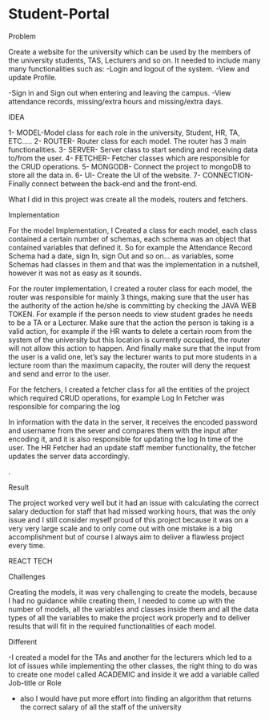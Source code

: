 # Student-Portal
Problem

Create a website for the university which can be used by the members of the university
students, TAS, Lecturers and so on.
It needed to include many many functionalities such as:
-Login and logout of the system.
-View and update Profile.

-Sign in and Sign out when entering and leaving the campus.
-View attendance records, missing/extra hours and missing/extra days.

IDEA

1- MODEL-Model class for each role in the university, Student, HR, TA, ETC.....
2- ROUTER- Router class for each model. The router has 3 main functionalities.
3- SERVER- Server class to start sending and receiving data to/from the user.
4- FETCHER- Fetcher classes which are responsible for the CRUD operations.
5- MONGODB- Connect the project to mongoDB to store all the data in.
6- UI- Create the UI of the website.
7- CONNECTION- Finally connect between the back-end and the front-end.

What I did in this project was create all the models, routers and
fetchers.

Implementation

For the model Implementation, I Created a class for each model, each class contained a
certain number of schemas, each schema was an object that contained variables that
defined it. So for example the Attendance Record Schema had a date, sign In, sign Out
and so on... as variables, some Schemas had classes in them and that was the
implementation in a nutshell, however it was not as easy as it sounds.

For the router implementation, I created a router class for each model, the router was
responsible for mainly 3 things, making sure that the user has the authority of the action
he/she is committing by checking the JAVA WEB TOKEN. For example if the person
needs to view student grades he needs to be a TA or a Lecturer. Make sure that the
action the person is taking is a valid action, for example if the HR wants to delete a
certain room from the system of the university but this location is currently occupied,
the router will not allow this action to happen. And finally make sure that the input from
the user is a valid one, let’s say the lecturer wants to put more students in a lecture room
than the maximum capacity, the router will deny the request and send and error to the
user.

For the fetchers, I created a fetcher class for all the entities of the project which required
CRUD operations, for example Log In Fetcher was responsible for comparing the log

In information with the data in the server, it receives the encoded password and
username from the sever and compares them with the input after encoding it, and it is
also responsible for updating the log In time of the user. The HR Fetcher had an update
staff member functionality, the fetcher updates the server data accordingly.

.

Result

The project worked very well but it had an issue with calculating the correct salary
deduction for staff that had missed working hours, that was the only issue and I still
consider myself proud of this project because it was on a very very large scale and to
only come out with one mistake is a big accomplishment but of course I always aim to
deliver a flawless project every time.

REACT TECH

Challenges

Creating the models, it was very challenging to create the models, because I had no
guidance while creating them, I needed to come up with the number of models, all the
variables and classes inside them and all the data types of all the variables to make the
project work properly and to deliver results that will fit in the required functionalities of
each model.

Different

-I created a model for the TAs and another for the lecturers which led to a lot of issues
while implementing the other classes, the right thing to do was to create one model
called ACADEMIC and inside it we add a variable called Job-title or Role
- also I would have put more effort into finding an algorithm that returns the correct
salary of all the staff of the university
